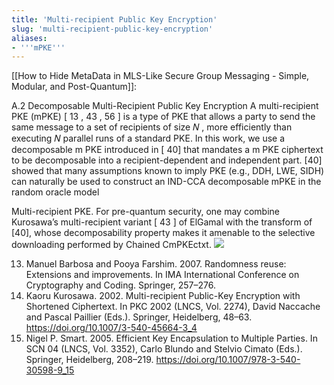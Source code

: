 ```yaml
---
title: 'Multi-recipient Public Key Encryption'
slug: 'multi-recipient-public-key-encryption'
aliases:
- '''mPKE'''
---
```


[[How to Hide MetaData in MLS-Like Secure Group Messaging - Simple, Modular, and Post-Quantum]]:

A.2 Decomposable Multi-Recipient Public Key Encryption A multi-recipient PKE (mPKE) [ 13 , 43 , 56 ] is a type of PKE that allows a party to send the same message to a set of recipients of size 𝑁 , more efficiently than executing 𝑁 parallel runs of a standard PKE. In this work, we use a decomposable m PKE introduced in [ 40] that mandates a m PKE ciphertext to be decomposable into a recipient-dependent and independent part. [40] showed that many assumptions known to imply PKE (e.g., DDH, LWE, SIDH) can naturally be used to construct an IND-CCA decomposable mPKE in the random oracle model

Multi-recipient PKE. For pre-quantum security, one may combine Kurosawa’s multi-recipient variant [ 43 ] of ElGamal with the transform of [40], whose decomposability property makes it amenable to the selective downloading performed by Chained CmPKEctxt.
![](https://static.meri.garden/00194041b75cac1152ee36646e714fc8.png)

13. Manuel Barbosa and Pooya Farshim. 2007. Randomness reuse: Extensions and improvements. In IMA International Conference on Cryptography and Coding. Springer, 257–276. 
43. Kaoru Kurosawa. 2002. Multi-recipient Public-Key Encryption with Shortened Ciphertext. In PKC 2002 (LNCS, Vol. 2274), David Naccache and Pascal Paillier (Eds.). Springer, Heidelberg, 48–63. https://doi.org/10.1007/3-540-45664-3_4 
56. Nigel P. Smart. 2005. Efficient Key Encapsulation to Multiple Parties. In SCN 04 (LNCS, Vol. 3352), Carlo Blundo and Stelvio Cimato (Eds.). Springer, Heidelberg, 208–219. https://doi.org/10.1007/978-3-540-30598-9_15